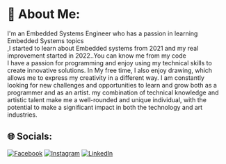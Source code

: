 # 💫 About Me:
I'm an Embedded Systems Engineer who has a passion in learning  Embedded Systems topics <br>,I started to learn about Embedded systems from 2021 and my real improvement started in 2022..You can know me from my code<br>I have a passion for programming and enjoy using my technical skills to create innovative solutions. In My free time, I also enjoy drawing, which allows me to express my creativity in a different way. I am constantly looking for new challenges and opportunities to learn and grow both as a programmer and as an artist. my combination of technical knowledge and artistic talent make me a well-rounded and unique individual, with the potential to make a significant impact in both the technology and art industries.


## 🌐 Socials:
[![Facebook](https://img.shields.io/badge/Facebook-%231877F2.svg?logo=Facebook&logoColor=white)](https://www.facebook.com/islamelsayed.abdelwahed) [![Instagram](https://img.shields.io/badge/Instagram-%23E4405F.svg?logo=Instagram&logoColor=white)](https://www.instagram.com/2slam_2lsaid/) [![LinkedIn](https://img.shields.io/badge/LinkedIn-%230077B5.svg?logo=linkedin&logoColor=white)](https://www.linkedin.com/in/islam-elsayed-2a77a6248/) 
